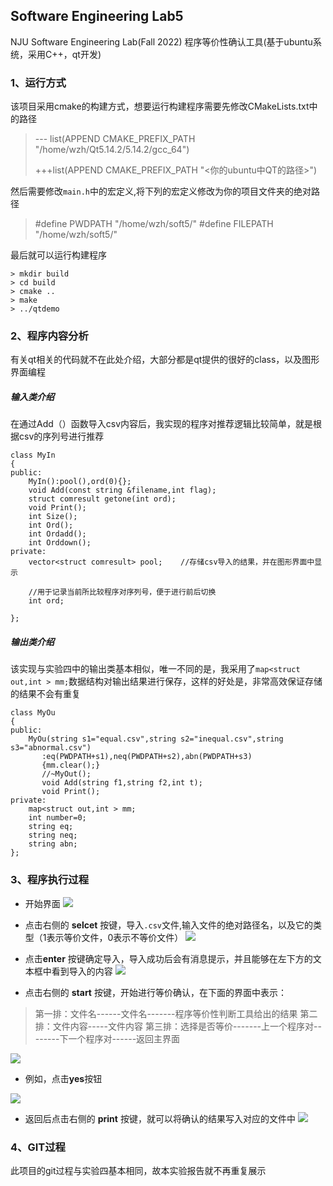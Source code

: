 ## Software Engineering Lab5
NJU Software Engineering Lab(Fall 2022)
程序等价性确认工具(基于ubuntu系统，采用C++，qt开发)

### 1、运行方式
该项目采用cmake的构建方式，想要运行构建程序需要先修改CMakeLists.txt中的路径  

> ---  list(APPEND CMAKE_PREFIX_PATH "/home/wzh/Qt5.14.2/5.14.2/gcc_64")
> 
> +++list(APPEND CMAKE_PREFIX_PATH "<你的ubuntu中QT的路径>")
>   
然后需要修改`main.h`中的宏定义,将下列的宏定义修改为你的项目文件夹的绝对路径
> #define PWDPATH "/home/wzh/soft5/"
> #define FILEPATH "/home/wzh/soft5/"  

最后就可以运行构建程序
```
> mkdir build
> cd build
> cmake ..
> make
> ../qtdemo
```  

### 2、程序内容分析
有关qt相关的代码就不在此处介绍，大部分都是qt提供的很好的class，以及图形界面编程

##### 输入类介绍
在通过Add（）函数导入csv内容后，我实现的程序对推荐逻辑比较简单，就是根据csv的序列号进行推荐
```
class MyIn
{
public:
    MyIn():pool(),ord(0){};
    void Add(const string &filename,int flag);
    struct comresult getone(int ord);
    void Print();
    int Size();
    int Ord();
    int Ordadd();
    int Orddown();
private:
    vector<struct comresult> pool;    //存储csv导入的结果，并在图形界面中显示
    
    //用于记录当前所比较程序对序列号，便于进行前后切换
    int ord;                          
    
};

```
##### 输出类介绍
该实现与实验四中的输出类基本相似，唯一不同的是，我采用了`map<struct out,int > mm;`数据结构对输出结果进行保存，这样的好处是，非常高效保证存储的结果不会有重复
```
class MyOu
{
public:
    MyOu(string s1="equal.csv",string s2="inequal.csv",string s3="abnormal.csv")
       :eq(PWDPATH+s1),neq(PWDPATH+s2),abn(PWDPATH+s3)
       {mm.clear();}
       //~MyOut();
       void Add(string f1,string f2,int t);
       void Print();
private:
    map<struct out,int > mm;
    int number=0;
    string eq;
    string neq;
    string abn;
};
```
### 3、程序执行过程
* 开始界面
![](pictures/1.png)

* 点击右侧的 **selcet** 按键，导入`.csv`文件,输入文件的绝对路径名，以及它的类型（1表示等价文件，0表示不等价文件）
![](pictures/2.png)  
* 点击**enter** 按键确定导入，导入成功后会有消息提示，并且能够在左下方的文本框中看到导入的内容
![](pictures/3.png) 

* 点击右侧的 **start** 按键，开始进行等价确认，在下面的界面中表示：
> 第一排：文件名------文件名-------程序等价性判断工具给出的结果 
> 第二排：文件内容-----文件内容
> 第三排：选择是否等价-------上一个程序对--------下一个程序对------返回主界面

![](pictures/4.png) 

* 例如，点击**yes**按钮

![](pictures/5.png) 

* 返回后点击右侧的 **print** 按键，就可以将确认的结果写入对应的文件中
  ![](pictures/6.png) 


### 4、GIT过程
此项目的git过程与实验四基本相同，故本实验报告就不再重复展示

  